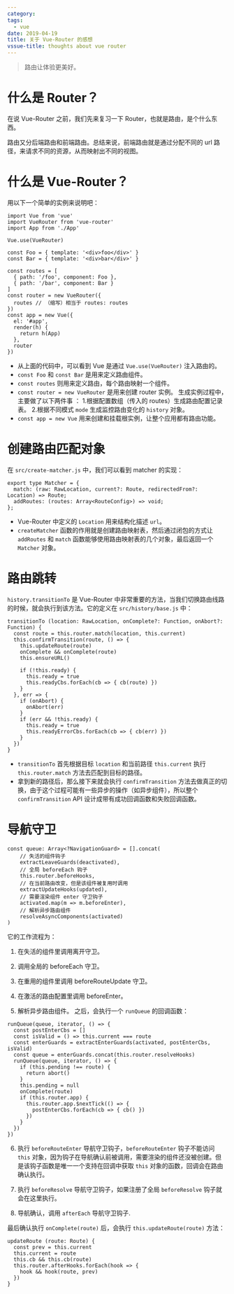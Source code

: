 ```yaml
---
category: 
tags:
  - vue
date: 2019-04-19
title: 关于 Vue-Router 的感想
vssue-title: thoughts about vue router
---
```


> 路由让体验更美好。

# 什么是 Router？
在说 Vue-Router 之前，我们先来复习一下 Router，也就是路由，是个什么东西。  

路由又分后端路由和前端路由。总结来说，前端路由就是通过分配不同的 url 路径，来请求不同的资源，从而映射出不同的视图。  

# 什么是 Vue-Router？
用以下一个简单的实例来说明吧：
```
import Vue from 'vue'
import VueRouter from 'vue-router'
import App from './App'

Vue.use(VueRouter)

const Foo = { template: '<div>foo</div>' }
const Bar = { template: '<div>bar</div>' }

const routes = [
  { path: '/foo', component: Foo },
  { path: '/bar', component: Bar }
]
const router = new VueRouter({
  routes // （缩写）相当于 routes: routes
})
const app = new Vue({
  el: '#app',
  render(h) {
    return h(App)
  },
  router
})
```
- 从上面的代码中，可以看到 Vue 是通过 `Vue.use(VueRouter)` 注入路由的。
- `const Foo` 和 `const Bar` 是用来定义路由组件。 
- `const routes` 则用来定义路由，每个路由映射一个组件。 
- `const router = new VueRouter` 是用来创建 router 实例。 生成实例过程中，主要做了以下两件事 ：
1.根据配置数组（传入的 routes）生成路由配置记录表。 
2.根据不同模式 `mode` 生成监控路由变化的 `history` 对象。
- `const app = new Vue` 用来创建和挂载根实例，让整个应用都有路由功能。

# 创建路由匹配对象
在 `src/create-matcher.js` 中，我们可以看到 matcher 的实现：
```
export type Matcher = {
  match: (raw: RawLocation, current?: Route, redirectedFrom?: Location) => Route;
  addRoutes: (routes: Array<RouteConfig>) => void;
};
```
- Vue-Router 中定义的 `Location` 用来结构化描述 `url`。
- `createMatcher` 函数的作用就是创建路由映射表，然后通过闭包的方式让 `addRoutes` 和 `match` 函数能够使用路由映射表的几个对象，最后返回一个 `Matcher` 对象。

# 路由跳转
`history.transitionTo` 是 Vue-Router 中非常重要的方法，当我们切换路由线路的时候，就会执行到该方法。它的定义在 `src/history/base.js` 中：
```
transitionTo (location: RawLocation, onComplete?: Function, onAbort?: Function) {
  const route = this.router.match(location, this.current)
  this.confirmTransition(route, () => {
    this.updateRoute(route)
    onComplete && onComplete(route)
    this.ensureURL()

    if (!this.ready) {
      this.ready = true
      this.readyCbs.forEach(cb => { cb(route) })
    }
  }, err => {
    if (onAbort) {
      onAbort(err)
    }
    if (err && !this.ready) {
      this.ready = true
      this.readyErrorCbs.forEach(cb => { cb(err) })
    }
  })
}
```
- `transitionTo` 首先根据目标 `location` 和当前路径 `this.current` 执行 `this.router.match` 方法去匹配到目标的路径。
- 拿到新的路径后，那么接下来就会执行 `confirmTransition` 方法去做真正的切换，由于这个过程可能有一些异步的操作（如异步组件），所以整个 `confirmTransition` API 设计成带有成功回调函数和失败回调函数。

# 导航守卫
```
const queue: Array<?NavigationGuard> = [].concat(
    // 失活的组件钩子
    extractLeaveGuards(deactivated),
    // 全局 beforeEach 钩子
    this.router.beforeHooks,
    // 在当前路由改变，但是该组件被复用时调用
    extractUpdateHooks(updated),
    // 需要渲染组件 enter 守卫钩子
    activated.map(m => m.beforeEnter),
    // 解析异步路由组件
    resolveAsyncComponents(activated)
)
```
它的工作流程为：
1. 在失活的组件里调用离开守卫。

2. 调用全局的 beforeEach 守卫。

3. 在重用的组件里调用 beforeRouteUpdate 守卫。

4. 在激活的路由配置里调用 beforeEnter。

5. 解析异步路由组件。
之后，会执行一个 `runQueue` 的回调函数：
```
runQueue(queue, iterator, () => {
  const postEnterCbs = []
  const isValid = () => this.current === route
  const enterGuards = extractEnterGuards(activated, postEnterCbs, isValid)
  const queue = enterGuards.concat(this.router.resolveHooks)
  runQueue(queue, iterator, () => {
    if (this.pending !== route) {
      return abort()
    }
    this.pending = null
    onComplete(route)
    if (this.router.app) {
      this.router.app.$nextTick(() => {
        postEnterCbs.forEach(cb => { cb() })
      })
    }
  })
})
```
6. 执行 `beforeRouteEnter` 导航守卫钩子，`beforeRouteEnter` 钩子不能访问 `this` 对象，因为钩子在导航确认前被调用，需要渲染的组件还没被创建。但是该钩子函数是唯一一个支持在回调中获取 `this` 对象的函数，回调会在路由确认执行。

7. 执行 `beforeResolve` 导航守卫钩子，如果注册了全局 `beforeResolve` 钩子就会在这里执行。

8. 导航确认，调用 `afterEach` 导航守卫钩子.

最后确认执行 `onComplete(route)` 后，会执行 `this.updateRoute(route)` 方法：
```
updateRoute (route: Route) {
  const prev = this.current
  this.current = route
  this.cb && this.cb(route)
  this.router.afterHooks.forEach(hook => {
    hook && hook(route, prev)
  })
}
```

